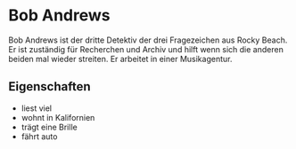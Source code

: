 # Bob Andrews
Bob Andrews ist der dritte Detektiv der drei Fragezeichen aus Rocky Beach. Er ist zuständig für Recherchen und Archiv und hilft wenn sich die anderen beiden mal wieder streiten. Er arbeitet in einer Musikagentur.
## Eigenschaften
* liest viel
* wohnt in Kalifornien
* trägt eine Brille
* fährt auto